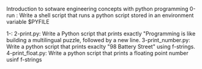 Introduction to sotware engineering concepts with python programming
0-run : Write a shell script that runs a python script stored in an environment variable $PYFILE

1-:
2-print.py: Write a Python script that prints exactly "Programming is like building a multilingual puzzle, followed by a new line.
3-print_number.py: Write a python script that prints exaclty "98 Battery Street" using f-strings.
4-print_float.py: Write a python script that prints a floating point number usinf f-strings